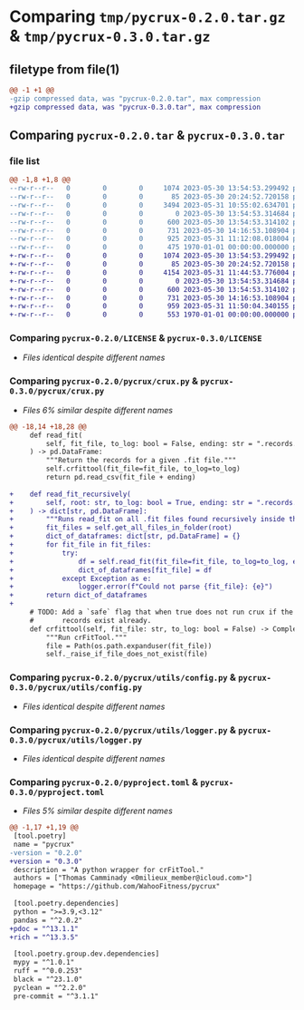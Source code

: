 # Comparing `tmp/pycrux-0.2.0.tar.gz` & `tmp/pycrux-0.3.0.tar.gz`

## filetype from file(1)

```diff
@@ -1 +1 @@
-gzip compressed data, was "pycrux-0.2.0.tar", max compression
+gzip compressed data, was "pycrux-0.3.0.tar", max compression
```

## Comparing `pycrux-0.2.0.tar` & `pycrux-0.3.0.tar`

### file list

```diff
@@ -1,8 +1,8 @@
--rw-r--r--   0        0        0     1074 2023-05-30 13:54:53.299492 pycrux-0.2.0/LICENSE
--rw-r--r--   0        0        0       85 2023-05-30 20:24:52.720158 pycrux-0.2.0/pycrux/__init__.py
--rw-r--r--   0        0        0     3494 2023-05-31 10:55:02.634701 pycrux-0.2.0/pycrux/crux.py
--rw-r--r--   0        0        0        0 2023-05-30 13:54:53.314684 pycrux-0.2.0/pycrux/utils/__init__.py
--rw-r--r--   0        0        0      600 2023-05-30 13:54:53.314102 pycrux-0.2.0/pycrux/utils/config.py
--rw-r--r--   0        0        0      731 2023-05-30 14:16:53.108904 pycrux-0.2.0/pycrux/utils/logger.py
--rw-r--r--   0        0        0      925 2023-05-31 11:12:08.018004 pycrux-0.2.0/pyproject.toml
--rw-r--r--   0        0        0      475 1970-01-01 00:00:00.000000 pycrux-0.2.0/PKG-INFO
+-rw-r--r--   0        0        0     1074 2023-05-30 13:54:53.299492 pycrux-0.3.0/LICENSE
+-rw-r--r--   0        0        0       85 2023-05-30 20:24:52.720158 pycrux-0.3.0/pycrux/__init__.py
+-rw-r--r--   0        0        0     4154 2023-05-31 11:44:53.776004 pycrux-0.3.0/pycrux/crux.py
+-rw-r--r--   0        0        0        0 2023-05-30 13:54:53.314684 pycrux-0.3.0/pycrux/utils/__init__.py
+-rw-r--r--   0        0        0      600 2023-05-30 13:54:53.314102 pycrux-0.3.0/pycrux/utils/config.py
+-rw-r--r--   0        0        0      731 2023-05-30 14:16:53.108904 pycrux-0.3.0/pycrux/utils/logger.py
+-rw-r--r--   0        0        0      959 2023-05-31 11:50:04.340155 pycrux-0.3.0/pyproject.toml
+-rw-r--r--   0        0        0      553 1970-01-01 00:00:00.000000 pycrux-0.3.0/PKG-INFO
```

### Comparing `pycrux-0.2.0/LICENSE` & `pycrux-0.3.0/LICENSE`

 * *Files identical despite different names*

### Comparing `pycrux-0.2.0/pycrux/crux.py` & `pycrux-0.3.0/pycrux/crux.py`

 * *Files 6% similar despite different names*

```diff
@@ -18,14 +18,28 @@
     def read_fit(
         self, fit_file, to_log: bool = False, ending: str = ".records.csv"
     ) -> pd.DataFrame:
         """Return the records for a given .fit file."""
         self.crfittool(fit_file=fit_file, to_log=to_log)
         return pd.read_csv(fit_file + ending)
 
+    def read_fit_recursively(
+        self, root: str, to_log: bool = True, ending: str = ".records.csv"
+    ) -> dict[str, pd.DataFrame]:
+        """Runs read_fit on all .fit files found recursively inside the root folder."""
+        fit_files = self.get_all_files_in_folder(root)
+        dict_of_dataframes: dict[str, pd.DataFrame] = {}
+        for fit_file in fit_files:
+            try:
+                df = self.read_fit(fit_file=fit_file, to_log=to_log, ending=ending)
+                dict_of_dataframes[fit_file] = df
+            except Exception as e:
+                logger.error(f"Could not parse {fit_file}: {e}")
+        return dict_of_dataframes
+
     # TODO: Add a `safe` flag that when true does not run crux if the corresponding
     #       records exist already.
     def crfittool(self, fit_file: str, to_log: bool = False) -> CompletedProcess[str]:
         """Run crFitTool."""
         file = Path(os.path.expanduser(fit_file))
         self._raise_if_file_does_not_exist(file)
```

### Comparing `pycrux-0.2.0/pycrux/utils/config.py` & `pycrux-0.3.0/pycrux/utils/config.py`

 * *Files identical despite different names*

### Comparing `pycrux-0.2.0/pycrux/utils/logger.py` & `pycrux-0.3.0/pycrux/utils/logger.py`

 * *Files identical despite different names*

### Comparing `pycrux-0.2.0/pyproject.toml` & `pycrux-0.3.0/pyproject.toml`

 * *Files 5% similar despite different names*

```diff
@@ -1,17 +1,19 @@
 [tool.poetry]
 name = "pycrux"
-version = "0.2.0"
+version = "0.3.0"
 description = "A python wrapper for crFitTool."
 authors = ["Thomas Camminady <0milieux_member@icloud.com>"]
 homepage = "https://github.com/WahooFitness/pycrux"
 
 [tool.poetry.dependencies]
 python = ">=3.9,<3.12"
 pandas = "^2.0.2"
+pdoc = "^13.1.1"
+rich = "^13.3.5"
 
 [tool.poetry.group.dev.dependencies]
 mypy = "^1.0.1"
 ruff = "^0.0.253"
 black = "^23.1.0"
 pyclean = "^2.2.0"
 pre-commit = "^3.1.1"
```

